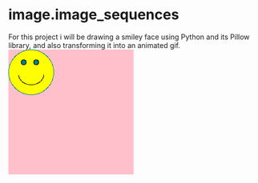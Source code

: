 # image.image_sequences

For this project i will be drawing a smiley face using Python and its Pillow library, and also transforming it into an animated gif.
![](smileyface.gif)
